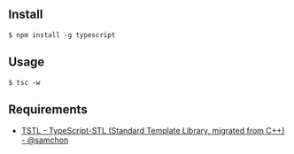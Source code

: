 ## Install

```shell
$ npm install -g typescript
```

## Usage

```shell
$ tsc -w
```

## Requirements
- [TSTL - TypeScript-STL (Standard Template Library, migrated from C++) - @samchon](https://github.com/samchon/tstl)
